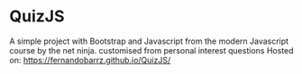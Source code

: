 # QuizJS
A simple project with Bootstrap and Javascript from the modern Javascript course by the net ninja. customised from personal interest questions
Hosted on: https://fernandobarrz.github.io/QuizJS/
